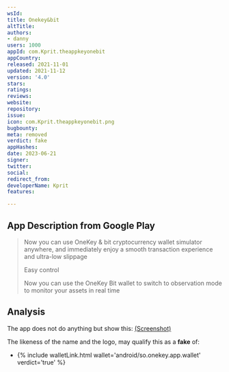 ```yaml
---
wsId: 
title: Onekey&bit
altTitle: 
authors:
- danny
users: 1000
appId: com.Kprit.theappkeyonebit
appCountry: 
released: 2021-11-01
updated: 2021-11-12
version: '4.0'
stars: 
ratings: 
reviews: 
website: 
repository: 
issue: 
icon: com.Kprit.theappkeyonebit.png
bugbounty: 
meta: removed
verdict: fake
appHashes: 
date: 2023-06-21
signer: 
twitter: 
social: 
redirect_from: 
developerName: Kprit
features: 

---
```


## App Description from Google Play 

> Now you can use OneKey & bit cryptocurrency wallet simulator anywhere, and immediately enjoy a smooth transaction experience and ultra-low slippage
>
> Easy control
>
> Now you can use the OneKey Bit wallet to switch to observation mode to monitor your assets in real time

## Analysis 

The app does not do anything but show this: [(Screenshot)](https://twitter.com/BitcoinWalletz/status/1655879060546002946)

The likeness of the name and the logo, may qualify this as a **fake** of: 

- {% include walletLink.html wallet='android/so.onekey.app.wallet' verdict='true' %}


